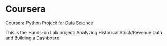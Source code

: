# Coursera
Coursera Python Project for Data Science

This is the Hands-on Lab project: Analyzing Historical Stock/Revenue Data and Building a Dashboard
